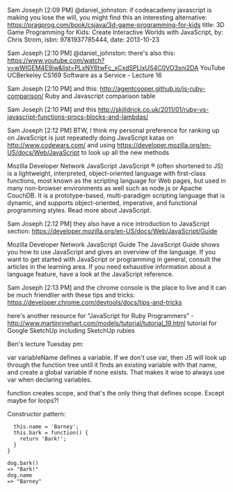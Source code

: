 Sam Joseph [2:09 PM]
@daniel_johnston: if codeacademy javascript is making you lose the will, you might find this an interesting alternative: https://pragprog.com/book/csjava/3d-game-programming-for-kids
title: 3D Game Programming for Kids: Create Interactive Worlds with JavaScript, by: Chris Strom, isbn: 9781937785444, date: 2013-10-23

Sam Joseph [2:10 PM]
@daniel_johnston: there's also this: https://www.youtube.com/watch?v=wWIGEM4E9iw&list=PLxNY6twFc_xCxdSPLlxUS4C0VO3sni2DA
YouTube
UCBerkeley
CS169 Software as a Service - Lecture 16 

Sam Joseph [2:10 PM] 
and this: http://agentcooper.github.io/js-ruby-comparison/
Ruby and Javascript comparison table

Sam Joseph [2:10 PM]
and this http://skilldrick.co.uk/2011/01/ruby-vs-javascript-functions-procs-blocks-and-lambdas/

Sam Joseph [2:12 PM]
BTW, I think my personal preference for ranking up on JavaScript is just repeatedly doing JavaScript katas on http://www.codewars.com/ and using https://developer.mozilla.org/en-US/docs/Web/JavaScript to look up all the new methods

Mozilla Developer Network
JavaScript
JavaScript ® (often shortened to JS) is a lightweight, interpreted, object-oriented language with first-class functions, most known as the scripting language for Web pages, but used in many non-browser environments as well such as node.js or Apache CouchDB. It is a prototype-based, multi-paradigm scripting language that is dynamic, and supports object-oriented, imperative, and functional programming styles. Read more about JavaScript.

Sam Joseph [2:12 PM]
they also have a nice introduction to JavaScript section: https://developer.mozilla.org/en-US/docs/Web/JavaScript/Guide

Mozilla Developer Network
JavaScript Guide
The JavaScript Guide shows you how to use JavaScript and gives an overview of the language. If you want to get started with JavaScript or programming in general, consult the articles in the learning area. If you need exhaustive information about a language feature, have a look at the JavaScript reference.

Sam Joseph [2:13 PM]
and the chrome console is the place to live and it can be much friendlier with these tips and tricks: https://developer.chrome.com/devtools/docs/tips-and-tricks

here's another resource for "JavaScript for Ruby Programmers" - http://www.martinrinehart.com/models/tutorial/tutorial_19.html
tutorial for Google SketchUp including SketchUp rubies

Ben's lecture Tuesday pm:

var variableName defines a variable. If we don't use var, then JS will look up through the function tree until it finds an existing variable with that name, and create a global variable if none exists. That makes it wise to always use var when declaring variables.

function creates scope, and that's the only thing that defines scope. Except maybe for loops?!

Constructor pattern: 
```function Dog() {
  this.name = 'Barney';
  this.bark = function() {
    return 'Bark!';
  }
}
```

```dog = new Dog
dog.bark()
=> "Bark!"
dog.name
=> "Barney"
```

